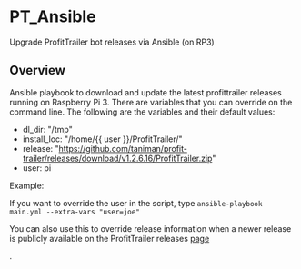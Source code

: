 # PT_Ansible
Upgrade ProfitTrailer bot releases via Ansible (on RP3)

## Overview
Ansible playbook to download and update the latest profittrailer releases running on Raspberry Pi 3.
There are variables that you can override on the command line. The following are
the variables and their default values:

* dl_dir: "/tmp"
* install_loc: "/home/{{ user }}/ProfitTrailer/"
* release: "https://github.com/taniman/profit-trailer/releases/download/v1.2.6.16/ProfitTrailer.zip"
* user: pi

Example:

If you want to override the user in the script, type `ansible-playbook main.yml --extra-vars "user=joe"`

You can also use this to override release information when a newer release is publicly available
on the ProfitTrailer releases [page](https://github.com/taniman/profit-trailer/releases)

.
